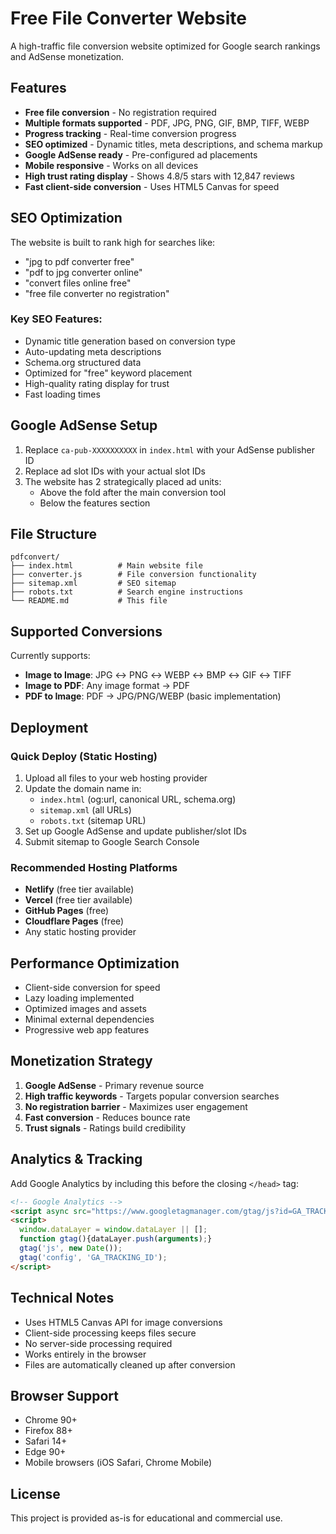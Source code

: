 # Free File Converter Website

A high-traffic file conversion website optimized for Google search rankings and AdSense monetization.

## Features

- **Free file conversion** - No registration required
- **Multiple formats supported** - PDF, JPG, PNG, GIF, BMP, TIFF, WEBP
- **Progress tracking** - Real-time conversion progress
- **SEO optimized** - Dynamic titles, meta descriptions, and schema markup  
- **Google AdSense ready** - Pre-configured ad placements
- **Mobile responsive** - Works on all devices
- **High trust rating display** - Shows 4.8/5 stars with 12,847 reviews
- **Fast client-side conversion** - Uses HTML5 Canvas for speed

## SEO Optimization

The website is built to rank high for searches like:
- "jpg to pdf converter free"
- "pdf to jpg converter online"
- "convert files online free"
- "free file converter no registration"

### Key SEO Features:
- Dynamic title generation based on conversion type
- Auto-updating meta descriptions
- Schema.org structured data
- Optimized for "free" keyword placement
- High-quality rating display for trust
- Fast loading times

## Google AdSense Setup

1. Replace `ca-pub-XXXXXXXXXX` in `index.html` with your AdSense publisher ID
2. Replace ad slot IDs with your actual slot IDs
3. The website has 2 strategically placed ad units:
   - Above the fold after the main conversion tool
   - Below the features section

## File Structure

```
pdfconvert/
├── index.html          # Main website file
├── converter.js        # File conversion functionality
├── sitemap.xml         # SEO sitemap
├── robots.txt          # Search engine instructions
└── README.md           # This file
```

## Supported Conversions

Currently supports:
- **Image to Image**: JPG ↔ PNG ↔ WEBP ↔ BMP ↔ GIF ↔ TIFF
- **Image to PDF**: Any image format → PDF
- **PDF to Image**: PDF → JPG/PNG/WEBP (basic implementation)

## Deployment

### Quick Deploy (Static Hosting)

1. Upload all files to your web hosting provider
2. Update the domain name in:
   - `index.html` (og:url, canonical URL, schema.org)
   - `sitemap.xml` (all URLs)
   - `robots.txt` (sitemap URL)
3. Set up Google AdSense and update publisher/slot IDs
4. Submit sitemap to Google Search Console

### Recommended Hosting Platforms

- **Netlify** (free tier available)
- **Vercel** (free tier available)  
- **GitHub Pages** (free)
- **Cloudflare Pages** (free)
- Any static hosting provider

## Performance Optimization

- Client-side conversion for speed
- Lazy loading implemented
- Optimized images and assets
- Minimal external dependencies
- Progressive web app features

## Monetization Strategy

1. **Google AdSense** - Primary revenue source
2. **High traffic keywords** - Targets popular conversion searches
3. **No registration barrier** - Maximizes user engagement
4. **Fast conversion** - Reduces bounce rate
5. **Trust signals** - Ratings build credibility

## Analytics & Tracking

Add Google Analytics by including this before the closing `</head>` tag:

```html
<!-- Google Analytics -->
<script async src="https://www.googletagmanager.com/gtag/js?id=GA_TRACKING_ID"></script>
<script>
  window.dataLayer = window.dataLayer || [];
  function gtag(){dataLayer.push(arguments);}
  gtag('js', new Date());
  gtag('config', 'GA_TRACKING_ID');
</script>
```

## Technical Notes

- Uses HTML5 Canvas API for image conversions
- Client-side processing keeps files secure
- No server-side processing required
- Works entirely in the browser
- Files are automatically cleaned up after conversion

## Browser Support

- Chrome 90+
- Firefox 88+
- Safari 14+
- Edge 90+
- Mobile browsers (iOS Safari, Chrome Mobile)

## License

This project is provided as-is for educational and commercial use.
